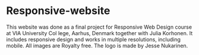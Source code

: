 # Responsive-website
This website was done as a final project for Responsive Web Design course at VIA University Col lege, Aarhus,
Denmark together with Julia Korhonen. It includes responsive design and works in multiple resolutions, including mobile.
All images are Royalty free. The logo is made by Jesse Nukarinen.
